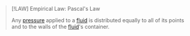 >[!LAW] Empirical Law: Pascal's Law
>
>Any [pressure](../Pressure.md) applied to a [fluid](Fluid.md) is distributed equally to all of its points and to the walls of the [fluid](Fluid.md)'s container.
>